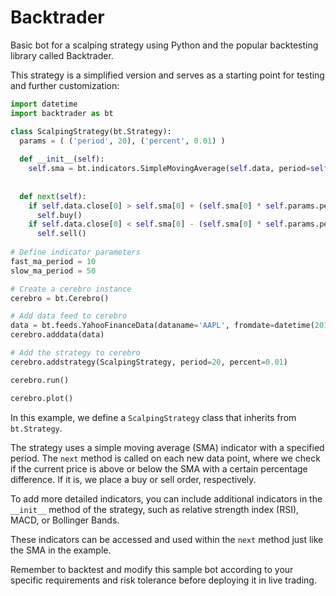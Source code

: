 # Backtrader

Basic bot for a scalping strategy using Python and the popular backtesting library called Backtrader. 

This strategy is a simplified version and serves as a starting point for testing and further customization: 

```python
import datetime
import backtrader as bt 

class ScalpingStrategy(bt.Strategy): 
  params = ( ('period', 20), ('percent', 0.01) ) 
  
  def __init__(self): 
    self.sma = bt.indicators.SimpleMovingAverage(self.data, period=self.params.period) 
    
  
  def next(self): 
    if self.data.close[0] > self.sma[0] + (self.sma[0] * self.params.percent): 
      self.buy() 
    if self.data.close[0] < self.sma[0] - (self.sma[0] * self.params.percent): 
      self.sell() 
      
# Define indicator parameters 
fast_ma_period = 10 
slow_ma_period = 50 

# Create a cerebro instance 
cerebro = bt.Cerebro() 

# Add data feed to cerebro 
data = bt.feeds.YahooFinanceData(dataname='AAPL', fromdate=datetime(2019, 1, 1), todate=datetime(2020, 1, 1)) 
cerebro.adddata(data) 

# Add the strategy to cerebro 
cerebro.addstrategy(ScalpingStrategy, period=20, percent=0.01) 

cerebro.run() 

cerebro.plot() 
``` 

In this example, we define a `ScalpingStrategy` class that inherits from `bt.Strategy`. 

The strategy uses a simple moving average (SMA) indicator with a specified period. The `next` method is called on each new data point, where we check if the current price is above or below the SMA with a certain percentage difference. If it is, we place a buy or sell order, respectively. 

To add more detailed indicators, you can include additional indicators in the `__init__` method of the strategy, such as relative strength index (RSI), MACD, or Bollinger Bands. 

These indicators can be accessed and used within the `next` method just like the SMA in the example. 

Remember to backtest and modify this sample bot according to your specific requirements and risk tolerance before deploying it in live trading.